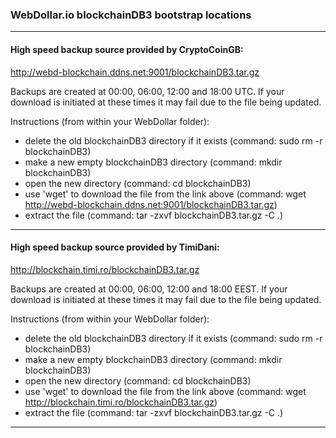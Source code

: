 ### WebDollar.io blockchainDB3 bootstrap locations

-----------

#### High speed backup source provided by CryptoCoinGB:
http://webd-blockchain.ddns.net:9001/blockchainDB3.tar.gz

Backups are created at 00:00, 06:00, 12:00 and 18:00 UTC.
If your download is initiated at these times it may fail due to the file being updated.

Instructions (from within your WebDollar folder): 
+ delete the old blockchainDB3 directory if it exists (command: sudo rm -r blockchainDB3)
+ make a new empty blockchainDB3 directory (command: mkdir blockchainDB3)
+ open the new directory (command: cd blockchainDB3)
+ use 'wget' to download the file from the link above (command: wget http://webd-blockchain.ddns.net:9001/blockchainDB3.tar.gz)
+ extract the file (command: tar -zxvf blockchainDB3.tar.gz -C .)

-----------

#### High speed backup source provided by TimiDani:
http://blockchain.timi.ro/blockchainDB3.tar.gz

Backups are created at 00:00, 06:00, 12:00 and 18:00 EEST.
If your download is initiated at these times it may fail due to the file being updated.

Instructions (from within your WebDollar folder): 
+ delete the old blockchainDB3 directory if it exists (command: sudo rm -r blockchainDB3)
+ make a new empty blockchainDB3 directory (command: mkdir blockchainDB3)
+ open the new directory (command: cd blockchainDB3)
+ use 'wget' to download the file from the link above (command: wget http://blockchain.timi.ro/blockchainDB3.tar.gz)
+ extract the file (command: tar -zxvf blockchainDB3.tar.gz -C .)

-----------
